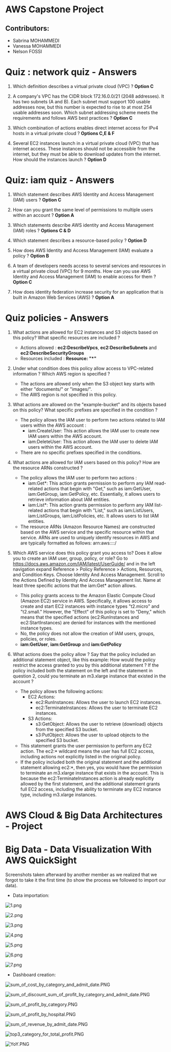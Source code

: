 # AWS Capstone Project

## Contributors:

* Sabrina MOHAMMEDI
* Vanessa MOHAMMEDI
* Nelson FOSSI


# Quiz : network quiz - Answers

 1. Which definition describes a virtual private cloud (VPC) ? **Option C**

 2. A company's VPC has the CIDR block 172.16.0.0/21 (2048 addresses). It has two subnets (A and B). Each subnet must support 100 usable addresses now, but this number is expected to rise to at most 254 usable addresses soon. Which subnet addressing scheme meets the requirements and follows AWS best practices ? **Option C**

 3. Which combination of actions enables direct internet access for IPv4 hosts in a virtual private cloud ? **Options C,E & F**

 4. Several EC2 instances launch in a virtual private cloud (VPC) that has internet access. These instances should not be accessible from the internet, but they must be able to download updates from the internet. How should the instances launch ? **Option D**


# Quiz: iam quiz - Answers

 1. Which statement describes AWS Identity and Access Management (IAM) users ? **Option C**

 2. How can you grant the same level of permissions to multiple users within an account ? **Option A**

 3. Which statements describe AWS identity and Access Management (IAM) roles ? **Options C & D**

 4. Which statement describes a resource-based policy ? **Option D**

 5. How does AWS Identity and Access Management (IAM) evaluate a policy ? **Option B**

 6. A team of developers needs access to several services and resources in a virtual private cloud (VPC) for 9 months. How can you use AWS Identity and Access Management (IAM) to enable access for them ? **Option C**

 7. How does identity federation increase security for an application that is built in Amazon Web Services (AWS) ? **Option A**


# Quiz policies - Answers

 1. What actions are allowed for EC2 instances and S3 objects based on this policy? What specific resources are included ?
    * Actions allowed : **ec2:DescribeVpcs**, **ec2:DescribeSubnets** and **ec2:DescribeSecurityGroups**
    * Resources included : **Resource: "*"**

 2. Under what condition does this policy allow access to VPC-related information ? Which AWS region is specified ?
    * The actions are allowed only when the S3 object key starts with either "documents/" or "images/".
    * The AWS region is not specified in this policy. 

 3. What actions are allowed on the "example-bucket" and its objects based on this policy? What specific prefixes are specified in the condition ?
    * The policy allows the IAM user to perform two actions related to IAM users within the AWS account :
      * iam:CreateUser: This action allows the IAM user to create new IAM users within the AWS account.
      * iam:DeleteUser: This action allows the IAM user to delete IAM users within the AWS account.
    * There are no specific prefixes specified in the conditions.

 4. What actions are allowed for IAM users based on this policy? How are the resource ARNs constructed ?
    * The policy allows the IAM user to perform two actions :
      * iam:Get*: This action grants permission to perform any IAM read-related actions that begin with "Get," such as iam:GetUser, iam:GetGroup, iam:GetPolicy, etc. Essentially, it allows users to retrieve information about IAM entities.
      * iam:List*: This action grants permission to perform any IAM list-related actions that begin with "List," such as iam:ListUsers, iam:ListGroups, iam:ListPolicies, etc. It allows users to list IAM entities.
    * The resource ARNs (Amazon Resource Names) are constructed based on the AWS service and the specific resource within that service. ARNs are used to uniquely identify resources in AWS and are typically formatted as follows: arn:aws:<service>:<region>:<account-id>:<resource-type>/<resource-name>

 5. Which AWS service does this policy grant you access to? Does it allow you to create an IAM user, group, policy, or role? Go to https://docs.aws.amazon.com/IAM/latest/UserGuide/ and in the left navigation expand Reference > Policy Reference > Actions, Resources, and Condition Keys. Choose Identity And Access Management. Scroll to the Actions Defined by Identity And Access Management list. Name at least three specific actions that the iam:Get* action allows.
    * This policy grants access to the Amazon Elastic Compute Cloud (Amazon EC2) service in AWS. Specifically, it allows access to create and start EC2 instances with instance types "t2.micro" and "t2.small." However, the "Effect" of this policy is set to "Deny," which means that the specified actions (ec2:RunInstances and ec2:StartInstances) are denied for instances with the mentioned instance types.
    * No, the policy does not allow the creation of IAM users, groups, policies, or roles.
    * **iam:GetUser**, **iam:GetGroup** and **iam:GetPolicy**

 6. What actions does the policy allow ? Say that the policy included an additional statement object, like this example: How would the policy restrict the access granted to you by this additional statement ? If the policy included both the statement on the left and the statement in question 2, could you terminate an m3.xlarge instance that existed in the account ?
    * The policy allows the following actions:
      * EC2 Actions:
        *   ec2:RunInstances: Allows the user to launch EC2 instances.
        *   ec2:TerminateInstances: Allows the user to terminate EC2 instances.
      * S3 Actions:
        * s3:GetObject: Allows the user to retrieve (download) objects from the specified S3 bucket.
        * s3:PutObject: Allows the user to upload objects to the specified S3 bucket.
    * This statement grants the user permission to perform any EC2 action. The ec2:* wildcard means the user has full EC2 access, including actions not explicitly listed in the original policy.
    * If the policy included both the original statement and the additional statement allowing ec2:*, then yes, you would have the permission to terminate an m3.xlarge instance that exists in the account. This is because the ec2:TerminateInstances action is already explicitly allowed by the first statement, and the additional statement grants full EC2 access, including the ability to terminate any EC2 instance type, including m3.xlarge instances. 


# AWS Cloud & Big Data Architectures - Project




# Big Data - Data Visualization With AWS QuickSight

Screenshots taken afterward by another member as we realized that we forgot to take it the first time (to show the process we followed to import our data).

* Data importation:

![1.png](images%2FQuicksight%2F1.png)

![2.png](images%2FQuicksight%2F2.png)

![3.png](images%2FQuicksight%2F3.png)

![4.png](images%2FQuicksight%2F4.png)

![5.png](images%2FQuicksight%2F5.png)

![6.png](images%2FQuicksight%2F6.png)

![7.png](images%2FQuicksight%2F7.png)


* Dashboard creation:

![sum_of_cost_by_category_and_admit_date.PNG](images%2FQuicksight%2Fsum_of_cost_by_category_and_admit_date.PNG)

![sum_of_discount_sum_of_profit_by_category_and_admit_date.PNG](images%2FQuicksight%2Fsum_of_discount_sum_of_profit_by_category_and_admit_date.PNG)

![sum_of_profit_by_category.PNG](images%2FQuicksight%2Fsum_of_profit_by_category.PNG)

![sum_of_profit_by_hospital.PNG](images%2FQuicksight%2Fsum_of_profit_by_hospital.PNG)

![sum_of_revenue_by_admit_date.PNG](images%2FQuicksight%2Fsum_of_revenue_by_admit_date.PNG)

![top3_category_for_total_profit.PNG](images%2FQuicksight%2Ftop3_category_for_total_profit.PNG)

![YoY.PNG](images%2FQuicksight%2FYoY.PNG)
